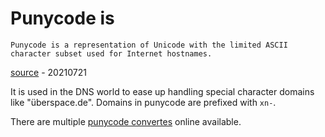 # Punycode is

```
Punycode is a representation of Unicode with the limited ASCII character subset used for Internet hostnames.
```

[source](https://en.wikipedia.org/wiki/Punycode) - 20210721

It is used in the DNS world to ease up handling special character domains like "überspace.de".
Domains in punycode are prefixed with `xn-`.

There are multiple [punycode convertes](https://www.punycoder.com/) online available.

